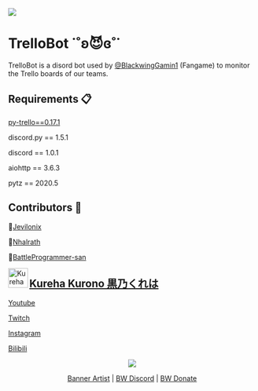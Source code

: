 <img src="https://pbs.twimg.com/profile_banners/1334111069997031424/1606912035/1500x500">

# TrelloBot ˙˚ʚ😈ɞ˚˙
TrelloBot is a disord bot used by [@BlackwingGamin1](https://twitter.com/BlackwingGamin1) (Fangame) to monitor the Trello boards of our teams. 

## Requirements 📋
[py-trello==0.17.1](https://github.com/sarumont/py-trello)

discord.py == 1.5.1

discord == 1.0.1 

aiohttp == 3.6.3

pytz == 2020.5

## Contributors 🤝
🌱[Jevilonix](https://github.com/jevilonix)

🌱[Nhalrath](https://github.com/Nhalrath)

🌱[BattleProgrammer-san](https://github.com/BattleProgrammer-san)

<img align="left" width="40" height="40" src="https://media.discordapp.net/attachments/741227491896852521/744024371764658237/server-icon.png" alt="Kureha Kurono">

## [Kureha Kurono 黒乃くれは](https://twitter.com/KurehaKurono/)


[Youtube](https://www.youtube.com/channel/UCFVkfdFmaOh7BCtrqw8YvaA)

[Twitch](https://www.twitch.tv/kurehakurono)

[Instagram](https://www.instagram.com/kurehakurono/)

[Bilibili](https://space.bilibili.com/421435246)



<p align="center">
  <img src="https://static.integromat.com/img/templates/2972.png">
</p>

<p align="center">
  <a href="https://twitter.com/ruirooroo">Banner Artist</a> | 
  <a href="https://discord.gg/khFW5Jm">BW Discord</a> |
  <a href="https://kurehakurono.live/tip">BW Donate</a>
</p>

